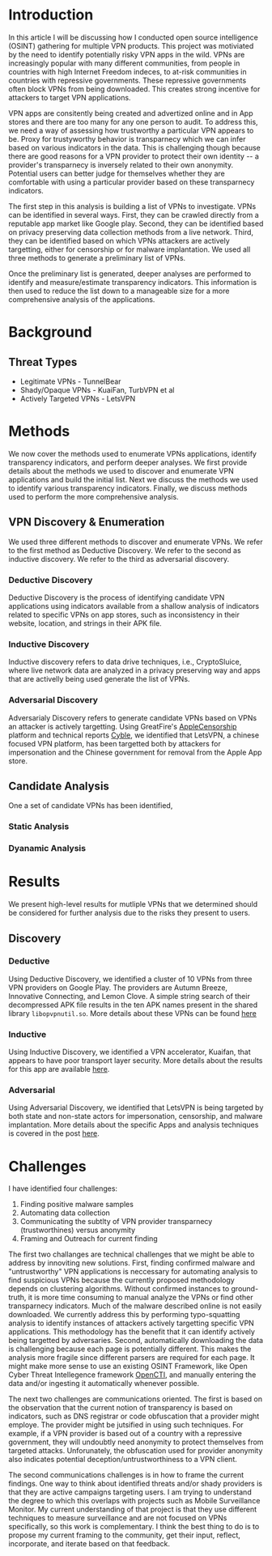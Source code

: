 # Introduction 

In this article I will be discussing how I conducted open source intelligence (OSINT) gathering
for multiple VPN products. This project was motiviated by the need to identify potentially risky VPN
apps in the wild. VPNs are increasingly popular with many different communities, from people in countries
with high Internet Freedom indeces, to at-risk communities in countries with repressive governments. These
repressive governments often block VPNs from being downloaded. This creates strong incentive for attackers
to target VPN applications.

VPN apps are consitently being created and advertized online and in App stores and there
are too many for any one person to audit. To address this, we need a way of assessing 
how trustworthy a particular VPN appears to be. Proxy for trustyworthy behavior is transparnecy
which we can infer based on various indicators in the data. This is challenging though because 
there are good reasons for a VPN provider to protect their own identity -- a provider's transparnecy
is inversely related to their own anonymity. Potential users can better judge for themselves whether they
are comfortable with using a particular provider based on these transparnecy indicators.

The first step in this analysis is building a list of VPNs to investigate. VPNs can be identified in several ways.
First, they can be crawled directly from a reputable app market like Google play. Second, they can be identified
based on privacy preserving data collection methods from a live network. Third, they can be identified based on 
which VPNs attackers are actively targetting, either for censorship or for malware implantation. We used all 
three methods to generate a preliminary list of VPNs.

Once the preliminary list is generated, deeper analyses are performed to identify and measure/estimate transparency
indicators. This information is then used to reduce the list down to a manageable size for a more 
comprehensive analysis of the applications. 

# Background

## Threat Types

- Legitimate VPNs - TunnelBear
- Shady/Opaque VPNs - KuaiFan, TurbVPN et al
- Actively Targeted VPNs - LetsVPN


# Methods

We now cover the methods used to enumerate VPNs applications, identify transparency indicators, and perform deeper analyses.
We first provide details about the methods we used to discover and enumerate VPN applications and build the initial list.
Next we discuss the methods we used to identify various transparency indicators. Finally, we discuss methods 
used to perform the more comprehensive analysis.

## VPN Discovery & Enumeration

We used three different methods to discover and enumerate VPNs. We refer to the first method as Deductive Discovery.
We refer to the second as inductive discovery. We refer to the third as adversarial discovery.

### Deductive Discovery 

Deductive Discovery is the process of identifying candidate VPN applications using indicators available
from a shallow analysis of indicators related to specific VPNs on app stores, such as inconsistency in their website,
location, and strings in their APK file.

### Inductive Discovery

Inductive discovery refers to data drive techniques, i.e., CryptoSluice, where live network data are analyzed
in a privacy preserving way and apps that are activelly being used generate the list of VPNs. 

### Adversarial Discovery 

Adversarialy Discovery refers to generate candidate VPNs based on VPNs an attacker is actively targetting. Using GreatFire's 
[AppleCensorship](https://applecensorship.com/app-store-monitor/test/letsvpn) platform and technical reports [Cyble](https://cyble.com/blog/new-malware-campaign-targets-letsvpn-users/), we identified that LetsVPN, a chinese focused VPN platform, has been targetted 
both by attackers for impersonation and the Chinese government for removal from the Apple App store.

## Candidate Analysis

One a set of candidate VPNs has been identified,  

### Static Analysis

### Dyanamic Analysis

# Results 

We present high-level results for mutliple VPNs that we determined should be considered for further analysis
due to the risks they present to users.

## Discovery 

### Deductive 

Using Deductive Discovery, we identified a cluster of 10 VPNs from three VPN providers on Google Play. The providers are
Autumn Breeze, Innovative Connecting, and Lemon Clove. A simple string search of their decompressed APK file results
in the ten APK names present in the shared library `libopvpnutil.so`. More details about these VPNs can be found [here](https://github.com/bmixonba/vpn-osint/blob/main/blog/VPNMonster/README.md)

### Inductive

Using Inductive Discovery, we identified a VPN accelerator, Kuaifan, that appears to have poor transport layer security. More details
about the results for this app are available [here](https://github.com/bmixonba/vpn-osint/blob/main/blog/Kuaifan/Kuaifan.md).

### Adversarial

Using Adversarial Discovery, we identified that LetsVPN is being targeted by both state and non-state actors for impersonation, censorship, and malware implantation. More details about the specific Apps and analysis techniques is covered in the post [here](https://github.com/bmixonba/vpn-osint/blob/main/blog/LetsVPN/README.md).


# Challenges

I have identified four challenges:

1. Finding positive malware samples
2. Automating data collection
3. Communicating the subtlty of VPN provider transparnecy (trustworthines) versus anonymity 
4. Framing and Outreach for current finding 


The first two challanges are technical challenges that we might be able to address by innoviting new solutions.
First, finding confirmed malware and "untrustworthy" VPN applications is neccessary for automating
analysis to find suspicious VPNs because the currently proposed methodology depends on clustering algorithms.
Without confirmed instances to ground-truth, it is more time consuming to manual analyze the VPNs or find
other transparnecy indicators. Much of the malware described online is not easily downloaded. 
We currently address this by performing typo-squatting analysis to identify instances of attackers
actively targetting specific VPN applications. This methodology has the benefit that 
it can identify actively being targetted by adversaries. Second, automatically downloading the data 
is challenging because each page is potentially different. This makes the analysis more fragile since different parsers
are required for each page. It might make more sense to use an existing OSINT Framework, like
Open Cyber Threat Intellegence framework [OpenCTI](https://filigran.io/), and manually entering the data and/or ingesting it automatically whenever possible.

The next two challenges are communications oriented. The first is based on the observation that the current notion
of transparency is based on indicators, such as DNS registrar or code obfuscation that a provider might employe. The provider might
be jutsified in using such techniques. For example, if a VPN provider is based out of a country with a repressive government, 
they will undoubtly need anonymity to protect themselves from targeted attacks. Unforunately, the obfuscation used for provider
anonymity also indicates potential deception/untrustworthiness to a VPN client.

The second communications challenges is in how to frame the current findings. One way to think about identified threats and/or
shady providers is that they are active campaigns targeting users. I am trying to understand the degree to which this overlaps
with projects such as Mobile Surveillance Monitor. My current understanding of that project is that they use different techniques
to measure surveillance and are not focused on VPNs specifically, so this work is complementary. I think the best 
thing to do is to propose my current framing to the community, get their input, reflect, incorporate, and iterate based
on that feedback.



